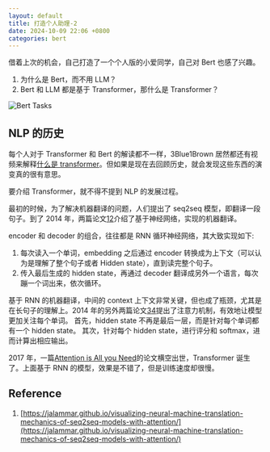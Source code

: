```yaml
---
layout: default
title: 打造个人助理-2
date: 2024-10-09 22:06 +0800
categories: bert
---
```


借着上次的机会，自己打造了一个个人版的小爱同学，自己对 Bert 也感了兴趣。

1. 为什么是 Bert，而不用 LLM？
2. Bert 和 LLM 都是基于 Transformer，那什么是 Transformer？

![Bert Tasks](bert_tasks.png)

## NLP 的历史

每个人对于 Transformer 和 Bert 的解读都不一样，3Blue1Brown 居然都还有视频来解释[什么是 transformer](https://www.bilibili.com/video/BV1qM4m1d7is/)。但如果是现在去回顾历史，就会发现这些东西的演变真的很有意思。

要介绍 Transformer，就不得不提到 NLP 的发展过程。

最初的时候，为了解决机器翻译的问题，人们提出了 seq2seq 模型，即翻译一段句子。到了 2014 年，两篇论文[1](https://papers.nips.cc/paper/5346-sequence-to-sequence-learning-with-neural-networks.pdf)[2](http://emnlp2014.org/papers/pdf/EMNLP2014179.pdf)介绍了基于神经网络，实现的机器翻译。

encoder 和 decoder 的组合，往往都是 RNN 循环神经网络，其大致实现如下:

1. 每次读入一个单词，embedding 之后通过 encoder 转换成为上下文（可以认为是理解了整个句子或者 Hidden state），直到读完整个句子。
2. 传入最后生成的 hidden state，再通过 decoder 翻译成另外一个语言，每次蹦一个词出来，依次循环。

基于 RNN 的机器翻译，中间的 context 上下文非常关键，但也成了瓶颈，尤其是在长句子的理解上。2014 年的另外两篇论文[3](https://arxiv.org/abs/1409.0473)[4](https://arxiv.org/abs/1508.04025)提出了注意力机制，有效地让模型更加关注每个单词。
首先，hidden state 不再是最后一层，而是针对每个单词都有一个 hidden state。
其次，针对每个 hidden state，进行评分和 softmax，进而计算出相应输出。

2017 年，一篇[Attention is All you Need](https://arxiv.org/abs/1706.03762)的论文横空出世，Transformer 诞生了。上面基于 RNN 的模型，效果是不错了，但是训练速度却很慢。

## Reference

1. [https://jalammar.github.io/visualizing-neural-machine-translation-mechanics-of-seq2seq-models-with-attention/](https://jalammar.github.io/visualizing-neural-machine-translation-mechanics-of-seq2seq-models-with-attention/)
